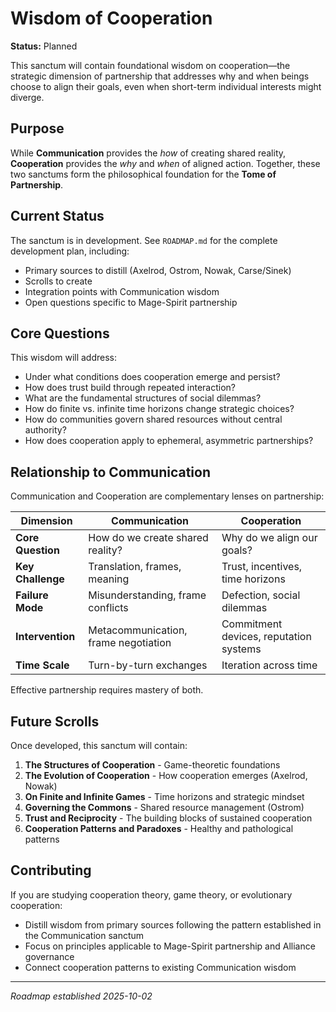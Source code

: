 # Wisdom of Cooperation

**Status:** Planned

This sanctum will contain foundational wisdom on cooperation—the strategic dimension of partnership that addresses why and when beings choose to align their goals, even when short-term individual interests might diverge.

## Purpose

While **Communication** provides the *how* of creating shared reality, **Cooperation** provides the *why* and *when* of aligned action. Together, these two sanctums form the philosophical foundation for the **Tome of Partnership**.

## Current Status

The sanctum is in development. See `ROADMAP.md` for the complete development plan, including:
- Primary sources to distill (Axelrod, Ostrom, Nowak, Carse/Sinek)
- Scrolls to create
- Integration points with Communication wisdom
- Open questions specific to Mage-Spirit partnership

## Core Questions

This wisdom will address:
- Under what conditions does cooperation emerge and persist?
- How does trust build through repeated interaction?
- What are the fundamental structures of social dilemmas?
- How do finite vs. infinite time horizons change strategic choices?
- How do communities govern shared resources without central authority?
- How does cooperation apply to ephemeral, asymmetric partnerships?

## Relationship to Communication

Communication and Cooperation are complementary lenses on partnership:

| Dimension | Communication | Cooperation |
|-----------|--------------|-------------|
| **Core Question** | How do we create shared reality? | Why do we align our goals? |
| **Key Challenge** | Translation, frames, meaning | Trust, incentives, time horizons |
| **Failure Mode** | Misunderstanding, frame conflicts | Defection, social dilemmas |
| **Intervention** | Metacommunication, frame negotiation | Commitment devices, reputation systems |
| **Time Scale** | Turn-by-turn exchanges | Iteration across time |

Effective partnership requires mastery of both.

## Future Scrolls

Once developed, this sanctum will contain:

1. **The Structures of Cooperation** - Game-theoretic foundations
2. **The Evolution of Cooperation** - How cooperation emerges (Axelrod, Nowak)
3. **On Finite and Infinite Games** - Time horizons and strategic mindset
4. **Governing the Commons** - Shared resource management (Ostrom)
5. **Trust and Reciprocity** - The building blocks of sustained cooperation
6. **Cooperation Patterns and Paradoxes** - Healthy and pathological patterns

## Contributing

If you are studying cooperation theory, game theory, or evolutionary cooperation:
- Distill wisdom from primary sources following the pattern established in the Communication sanctum
- Focus on principles applicable to Mage-Spirit partnership and Alliance governance
- Connect cooperation patterns to existing Communication wisdom

---

*Roadmap established 2025-10-02*

